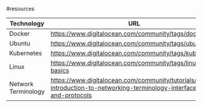 #resources 

| Technology          | URL                                                                                                                 |
| ------------------- | ------------------------------------------------------------------------------------------------------------------- |
| Docker              | https://www.digitalocean.com/community/tags/docker                                                                  |
| Ubuntu              | https://www.digitalocean.com/community/tags/ubuntu                                                                  |
| Kubernetes          | https://www.digitalocean.com/community/tags/kubernetes                                                              |
| Linux               | https://www.digitalocean.com/community/tags/linux-basics                                                            |
| Network Terminology | https://www.digitalocean.com/community/tutorials/an-introduction-to-networking-terminology-interfaces-and-protocols |
